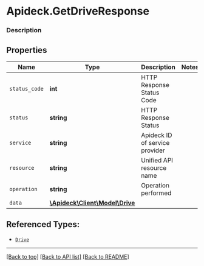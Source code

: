 # Apideck.GetDriveResponse

### Description

## Properties
Name | Type | Description | Notes
------------ | ------------- | ------------- | -------------
`status_code` | **int** | HTTP Response Status Code | 
`status` | **string** | HTTP Response Status | 
`service` | **string** | Apideck ID of service provider | 
`resource` | **string** | Unified API resource name | 
`operation` | **string** | Operation performed | 
`data` | [**\Apideck\Client\Model\Drive**](Drive.md) |  | 





## Referenced Types:





* [`Drive`](Drive.md)

---

[[Back to top]](#) [[Back to API list]](../../../../README.md#documentation-for-api-endpoints) [[Back to README]](../../../../README.md)


